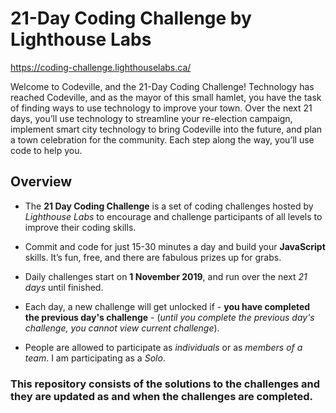 # 21-Day Coding Challenge by Lighthouse Labs 
https://coding-challenge.lighthouselabs.ca/

Welcome to Codeville, and the 21-Day Coding Challenge! Technology has reached Codeville, and as the mayor of this small hamlet, you have the task of finding ways to use technology to improve your town. Over the next 21 days, you’ll use technology to streamline your re-election campaign, implement smart city technology to bring Codeville into the future, and plan a town celebration for the community. Each step along the way, you’ll use code to help you.

## Overview

* The __21 Day Coding Challenge__ is a set of coding challenges hosted by *Lighthouse Labs* to encourage and challenge participants of all levels to improve their coding skills. 

* Commit and code for just 15-30 minutes a day and build your __JavaScript__ skills. It’s fun, free, and there are fabulous prizes up for grabs.

* Daily challenges start on __1 November 2019__, and run over the next *21 days* until finished.

* Each day, a new challenge will get unlocked if - __you have completed the previous day's challenge__ - (*until you complete the previous day's challenge, you cannot view current challenge*).
 
* People are allowed to participate as *individuals* or as *members of a team*. I am participating as a *Solo*.

### __This repository consists of the solutions to the challenges and they are updated as and when the challenges are completed.__
